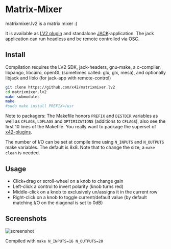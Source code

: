 Matrix-Mixer
============

matrixmixer.lv2 is a matrix mixer :)

It is available as [LV2 plugin](http://lv2plug.in/) and standalone [JACK](http://jackaudio.org/)-application.
The jack application can run headless and be remote controlled via [OSC](http://opensoundcontrol.org/).

Install
-------

Compilation requires the LV2 SDK, jack-headers, gnu-make, a c-compiler,
libpango, libcairo, openGL (sometimes called: glu, glx, mesa), and
optionally libjack and liblo (for jack-app with remote-control)

```bash
git clone https://github.com/x42/matrixmixer.lv2
cd matrixmixer.lv2
make submodules
make
#sudo make install PREFIX=/usr
```

Note to packagers: The Makefile honors `PREFIX` and `DESTDIR` variables as well
as `CFLAGS`, `LDFLAGS` and `OPTIMIZATIONS` (additions to `CFLAGS`), also
see the first 10 lines of the Makefile.
You really want to package the superset of [x42-plugins](https://github.com/x42/x42-plugins).

The number of I/O can be set at compile time using `N_INPUTS` and `N_OUTPUTS` make variables.
The default is 8x8. Note that to change the size, a `make clean` is needed.

Usage
-----
* Click+drag or scroll-wheel on a knob to change gain
* Left-click a control to invert polarity (knob turns red)
* Middle-click on a knob to exclusively un/assigns it in the current row
* Right-click on a knob to toggle current/default value (by default matching I/O on the diagonal is set to 0dB)

Screenshots
-----------

![screenshot](https://raw.github.com/x42/matrixmixer.lv2/master/img/matrix16x20.png "MatrixMixer 16x20 GUI")

Compiled with `make N_INPUTS=16 N_OUTPUTS=20`
